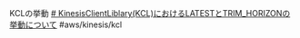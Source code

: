 KCLの挙動
[# KinesisClientLiblary(KCL)におけるLATESTとTRIM_HORIZONの挙動について](https://qiita.com/its/items/2913858e075fa8bdaf55)
#aws/kinesis/kcl